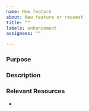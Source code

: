 ```yaml
---
name: New feature
about: New feature or request
title: ""
labels: enhancement
assignees: ""

---
```


### Purpose


### Description


### Relevant Resources
- 
